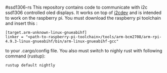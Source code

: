 #ssd1306-rs
This repository contains code to communicate with i2c ssd1306 controlled oled displays. It works on top of [i2cdev](https://github.com/rust-embedded/rust-i2cdev) and is intended to work on the raspberry pi. You must download
the raspberry pi toolchain and insert this :
```
[target.arm-unknown-linux-gnueabihf]
linker = "<path-to-raspberry-pi-toolchain>/tools/arm-bcm2708/arm-rpi-4.9.3-linux-gnueabihf/bin/arm-linux-gnueabihf-gcc"
```
to your .cargo/config file. You also must switch to nighly rust with following command (rustup):
```
rustup default nightly
```
